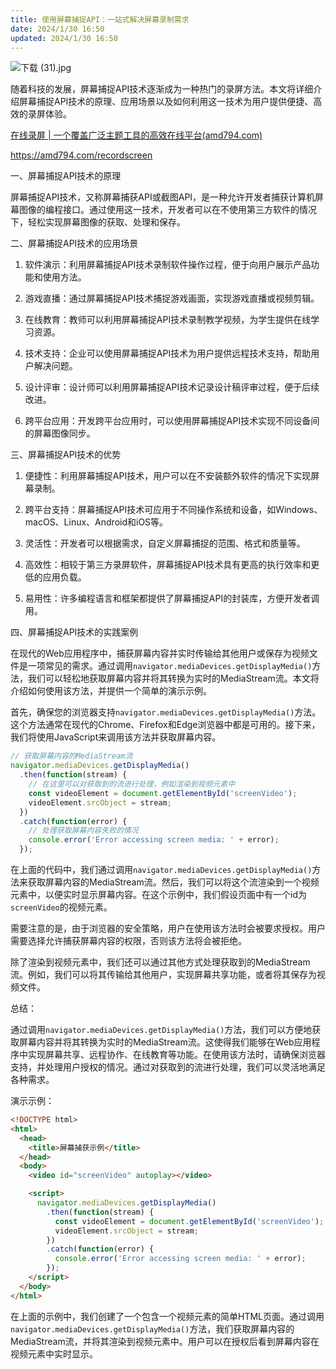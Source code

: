 ```yaml
---
title: 使用屏幕捕捉API：一站式解决屏幕录制需求
date: 2024/1/30 16:50
updated: 2024/1/30 16:50
---
```



![下载 (31).jpg](https://p6-juejin.byteimg.com/tos-cn-i-k3u1fbpfcp/f53c8fa418c0499ea9260a11cfc75eb6~tplv-k3u1fbpfcp-jj-mark:0:0:0:0:q75.image#?w=1024&h=768&s=102303&e=jpg&b=d6663d)

随着科技的发展，屏幕捕捉API技术逐渐成为一种热门的录屏方法。本文将详细介绍屏幕捕捉API技术的原理、应用场景以及如何利用这一技术为用户提供便捷、高效的录屏体验。

[在线录屏 | 一个覆盖广泛主题工具的高效在线平台(amd794.com)](https://amd794.com/recordscreen)

https://amd794.com/recordscreen

一、屏幕捕捉API技术的原理

屏幕捕捉API技术，又称屏幕捕获API或截图API，是一种允许开发者捕获计算机屏幕图像的编程接口。通过使用这一技术，开发者可以在不使用第三方软件的情况下，轻松实现屏幕图像的获取、处理和保存。

二、屏幕捕捉API技术的应用场景

1. 软件演示：利用屏幕捕捉API技术录制软件操作过程，便于向用户展示产品功能和使用方法。

2. 游戏直播：通过屏幕捕捉API技术捕捉游戏画面，实现游戏直播或视频剪辑。

3. 在线教育：教师可以利用屏幕捕捉API技术录制教学视频，为学生提供在线学习资源。

4. 技术支持：企业可以使用屏幕捕捉API技术为用户提供远程技术支持，帮助用户解决问题。

5. 设计评审：设计师可以利用屏幕捕捉API技术记录设计稿评审过程，便于后续改进。

6. 跨平台应用：开发跨平台应用时，可以使用屏幕捕捉API技术实现不同设备间的屏幕图像同步。

三、屏幕捕捉API技术的优势

1. 便捷性：利用屏幕捕捉API技术，用户可以在不安装额外软件的情况下实现屏幕录制。

2. 跨平台支持：屏幕捕捉API技术可应用于不同操作系统和设备，如Windows、macOS、Linux、Android和iOS等。

3. 灵活性：开发者可以根据需求，自定义屏幕捕捉的范围、格式和质量等。

4. 高效性：相较于第三方录屏软件，屏幕捕捉API技术具有更高的执行效率和更低的应用负载。

5. 易用性：许多编程语言和框架都提供了屏幕捕捉API的封装库，方便开发者调用。

四、屏幕捕捉API技术的实践案例

在现代的Web应用程序中，捕获屏幕内容并实时传输给其他用户或保存为视频文件是一项常见的需求。通过调用`navigator.mediaDevices.getDisplayMedia()`方法，我们可以轻松地获取屏幕内容并将其转换为实时的MediaStream流。本文将介绍如何使用该方法，并提供一个简单的演示示例。

首先，确保您的浏览器支持`navigator.mediaDevices.getDisplayMedia()`方法。这个方法通常在现代的Chrome、Firefox和Edge浏览器中都是可用的。接下来，我们将使用JavaScript来调用该方法并获取屏幕内容。

```javascript
// 获取屏幕内容的MediaStream流
navigator.mediaDevices.getDisplayMedia()
  .then(function(stream) {
    // 在这里可以对获取到的流进行处理，例如渲染到视频元素中
    const videoElement = document.getElementById('screenVideo');
    videoElement.srcObject = stream;
  })
  .catch(function(error) {
    // 处理获取屏幕内容失败的情况
    console.error('Error accessing screen media: ' + error);
  });
```

在上面的代码中，我们通过调用`navigator.mediaDevices.getDisplayMedia()`方法来获取屏幕内容的MediaStream流。然后，我们可以将这个流渲染到一个视频元素中，以便实时显示屏幕内容。在这个示例中，我们假设页面中有一个id为`screenVideo`的视频元素。

需要注意的是，由于浏览器的安全策略，用户在使用该方法时会被要求授权。用户需要选择允许捕获屏幕内容的权限，否则该方法将会被拒绝。

除了渲染到视频元素中，我们还可以通过其他方式处理获取到的MediaStream流。例如，我们可以将其传输给其他用户，实现屏幕共享功能，或者将其保存为视频文件。

总结：

通过调用`navigator.mediaDevices.getDisplayMedia()`方法，我们可以方便地获取屏幕内容并将其转换为实时的MediaStream流。这使得我们能够在Web应用程序中实现屏幕共享、远程协作、在线教育等功能。在使用该方法时，请确保浏览器支持，并处理用户授权的情况。通过对获取到的流进行处理，我们可以灵活地满足各种需求。

演示示例：

```html
<!DOCTYPE html>
<html>
  <head>
    <title>屏幕捕获示例</title>
  </head>
  <body>
    <video id="screenVideo" autoplay></video>

    <script>
      navigator.mediaDevices.getDisplayMedia()
        .then(function(stream) {
          const videoElement = document.getElementById('screenVideo');
          videoElement.srcObject = stream;
        })
        .catch(function(error) {
          console.error('Error accessing screen media: ' + error);
        });
    </script>
  </body>
</html>
```

在上面的示例中，我们创建了一个包含一个视频元素的简单HTML页面。通过调用`navigator.mediaDevices.getDisplayMedia()`方法，我们获取屏幕内容的MediaStream流，并将其渲染到视频元素中。用户可以在授权后看到屏幕内容在视频元素中实时显示。
